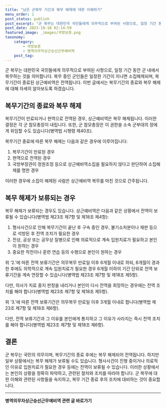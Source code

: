 ```yaml
---
title: "남은 군복무 기간과 복무 해제에 대한 이해하기"
menu_order: 1
post_status: publish
post_excerpt: "군 복무는 대한민국 국민들에게 의무적으로 부여된 사항으로, 일정 기간 동안 군 내에서 복무하는 것을 의미합니다. 복무 중인 군인들은 일정한 기간이 지나면 소집해제되며, 복무기간이 종료된 상근예비역은 전역됩니다. 이번 글에서는 복무기간의 종료와 복무 해제에 대해 자세히 알아보도록 하겠습니다."
post_date: 2023-10-18 02:14:59
featured_image: _images/국방보훈.png
taxonomy:
    category:
        - 국방보훈
        - 병역의무자상근승선근무예비역
    post_tag:
---
```




군 복무는 대한민국 국민들에게 의무적으로 부여된 사항으로, 일정 기간 동안 군 내에서 복무하는 것을 의미합니다. 복무 중인 군인들은 일정한 기간이 지나면 소집해제되며, 복무기간이 종료된 상근예비역은 전역됩니다. 이번 글에서는 복무기간의 종료와 복무 해제에 대해 자세히 알아보도록 하겠습니다.

##   복무기간의 종료와 복무 해제

복무기간이 만료되거나 현역으로 전역된 경우, 상근예비역은 복무 해제됩니다. 이러한 결정은 각 군 참모총장이 내립니다. 또한, 군 참모총장은 이 권한을 소속 군부대의 장에게 위임할 수도 있습니다(병역법 시행령 제40조).

복무기간 종료에 따른 복무 해제는 다음과 같은 경우에 이루어집니다:

1. 복무기간이 만료된 경우
2. 현역으로 전역된 경우
3. 국방부장관이 정원조정 등으로 상근예비역소집을 필요하지 않다고 판단하여 소집해제를 명한 경우

이러한 경우에 소집이 해제된 사람은 상근예비역 복무를 마친 것으로 간주됩니다.

##   복무 해제가 보류되는 경우

복무 해제가 보류되는 경우도 있습니다. 상근예비역은 다음과 같은 상황에서 전역이 보류될 수 있습니다(병역법 제23조 제7항 및 제18조 제4항):

1. 형사사건으로 인해 복무기간이 끝난 후 구속 중인 경우, 불기소처분이나 재판 등으로 석방된 후 전역 조치가 필요한 경우
2. 전상, 공상 또는 공무상 질병으로 인해 의료적으로 계속 입원치료가 필요하고 본인이 원하는 경우
3. 중요한 작전이나 훈련 연습 등의 수행으로 본인이 원하는 경우

위 ‘2.’에 따른 전역 보류기간은 의무복무 만료일 이후 6개월 이내로 하되, 6개월이 경과한 후에도 의학적으로 계속 입원치료가 필요한 경우 6개월 이하의 기간 단위로 전역 보류기간을 계속 연장할 수 있습니다(병역법 제23조 제7항 및 제18조 제5항).

다만, 의사가 치료 중지 판정을 내리거나 본인이 다시 전역을 희망하는 경우에는 전역 조치를 해야 합니다(병역법 제23조 제7항 및 제18조 제5항).

위 ‘3.’에 따른 전역 보류기간은 의무복무 만료일 이후 3개월 이내로 합니다(병역법 제23조 제7항 및 제18조 제6항).

다만, 전역 보류기간과 그 이유를 본인에게 통지하고 그 이유가 사라지는 즉시 전역 조치를 해야 합니다(병역법 제23조 제7항 및 제18조 제6항).

## 결론


군 복무는 국민의 의무이며, 복무기간의 종료 후에는 복무 해제되어 전역됩니다. 하지만 일부 상황에서는 복무 해제가 보류될 수도 있습니다. 형사사건이 진행 중이거나 의료적인 이유로 입원치료가 필요한 경우 등에는 전역이 보류될 수 있습니다. 이러한 상황에서는 본인의 상황을 정확히 파악하고, 관련된 절차와 조치를 따라야 합니다. 군 복무에 대한 이해와 관련된 사항들을 숙지하고, 복무 기간 종료 후의 조치에 대비하는 것이 중요합니다.
<!-- wp:separator -->
<hr class="wp-block-separator has-alpha-channel-opacity"/>
<!-- /wp:separator -->

<!-- wp:group {"backgroundColor":"base","layout":{"type":"constrained"}} -->
<div class="wp-block-group has-base-background-color has-background"><!-- wp:paragraph {"align":"center","fontSize":"medium"} -->
<p class="has-text-align-center has-large-font-size"><strong>병역의무자상근승선근무예비역 관련 글 바로가기</strong></p>
<!-- /wp:paragraph -->


<!-- wp:latest-posts
{"categories":[{"id":9109,"count":19,"description":"","link":"https://uknowlaw.com/category/%eb%b3%91%ec%97%ad%ec%9d%98%eb%ac%b4%ec%9e%90%ec%83%81%ea%b7%bc%ec%8a%b9%ec%84%a0%ea%b7%bc%eb%ac%b4%ec%98%88%eb%b9%84%ec%97%ad/","name":"병역의무자상근승선근무예비역","slug":"병역의무자상근승선근무예비역","taxonomy":"category","parent":0,"meta":[],"_links":{"self":[{"href":"https://uknowlaw.com/wp-json/wp/v2/categories/9109"}],"collection":[{"href":"https://uknowlaw.com/wp-json/wp/v2/categories"}],"about":[{"href":"https://uknowlaw.com/wp-json/wp/v2/taxonomies/category"}],"wp:post_type":[{"href":"https://uknowlaw.com/wp-json/wp/v2/posts?categories=9109"}],"curies":[{"name":"wp","href":"https://api.w.org/{rel}","templated":true}]}}],"postsToShow":100,"excerptLength":28,"postLayout":"grid","columns":2,"featuredImageAlign":"left","featuredImageSizeSlug":"large","fontSize":"small"} /--></div>
<!-- /wp:group -->